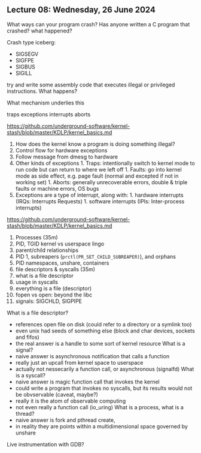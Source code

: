 ## Lecture 08: Wednesday, 26 June 2024


What ways can your program crash? Has anyone written a C program that crashed? what happened?

Crash type iceberg:
 - SIGSEGV
 - SIGFPE
 - SIGBUS
 - SIGILL

try and write some assembly code that executes illegal or privileged instructions. What happens?

What mechanism underlies this

traps exceptions interrupts aborts

<https://github.com/underground-software/kernel-stash/blob/master/KDLP/kernel_basics.md>
1. How does the kernel know a program is doing something illegal?
  1. Control flow for hardware exceptions
  1. Follow message from dmesg to hardware
  1. Other kinds of exceptions
    1. Traps: intentionally switch to kernel mode to run code but can return to where we left off
    1. Faults: go into kernel mode as side effect, e.g. page fault (normal and excepted if not in working set)
    1. Aborts: generally unrecoverable errors, double & triple faults or machine errors, OS bugs
  1. Exceptions are a type of interrupt, along with:
    1. hardware interrupts (IRQs: Interrupts Requests)
    1. software interrupts (IPIs: Inter-process interrupts)

https://github.com/underground-software/kernel-stash/blob/master/KDLP/kernel_basics.md

1. Processes (35m)
  1. PID, TGID kernel vs userspace lingo
  1. parent/child relationships
  1. PID 1, subreapers (`prctl(PR_SET_CHILD_SUBREAPER)`), and orphans
  1. PID namespaces, unshare, containers
1. file descriptors & syscalls (35m)
  1. what is a file descriptor
  1. usage in syscalls
  1. everything is a file (descriptor)
  1. fopen vs open: beyond the libc
  1. signals: SIGCHLD, SIGPIPE

What is a file descriptor?
 - references open file on disk (could refer to a directory or a symlink too)
 - even unix had seeds of something else (block and char devices, sockets and fifos)
 - the real answer is a handle to some sort of kernel resource
What is a signal?
 - naive answer is asynchronous notification that calls a function
 - really just an upcall from kernel space to userspace
 - actually not nessecarily a function call, or asynchronous (signalfd)
What is a syscall?
 - naive answer is magic function call that invokes the kernel
 - could write a program that invokes no syscalls, but its results would not be obvservable (caveat, maybe?)
 - really it is the atom of observable computing
 - not even really a function call (io_uring)
What is a process, what is a thread?
 - naive answer is fork and pthread create,
 - in reality they are points within a multidimensional space governed by unshare


Live instrumentation with GDB?
